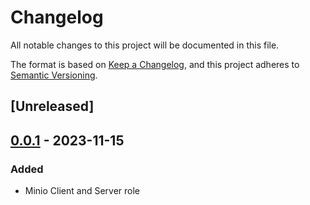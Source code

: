 # Changelog

All notable changes to this project will be documented in this file.

The format is based on [Keep a Changelog](https://keepachangelog.com/en/1.0.0/),
and this project adheres to [Semantic Versioning](https://semver.org/spec/v2.0.0.html).

## [Unreleased]

## [0.0.1] - 2023-11-15

### Added

- Minio Client and Server role

[0.0.1]: https://git.dubzland.net/dubzland/ansible-collection-minio/-/tree/0.0.1
